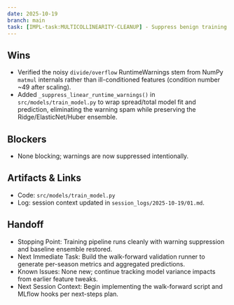 ```yaml
---
date: 2025-10-19
branch: main
task: [IMPL-task:MULTICOLLINEARITY-CLEANUP] - Suppress benign training RuntimeWarning noise.
---
```


## Wins

- Verified the noisy `divide/overflow` RuntimeWarnings stem from NumPy `matmul` internals rather than ill-conditioned features (condition number ~49 after scaling).
- Added `_suppress_linear_runtime_warnings()` in `src/models/train_model.py` to wrap spread/total model fit and prediction, eliminating the warning spam while preserving the Ridge/ElasticNet/Huber ensemble.

## Blockers

- None blocking; warnings are now suppressed intentionally.

## Artifacts & Links

- Code: `src/models/train_model.py`
- Log: session context updated in `session_logs/2025-10-19/01.md`.

## Handoff

- Stopping Point: Training pipeline runs cleanly with warning suppression and baseline ensemble restored.
- Next Immediate Task: Build the walk-forward validation runner to generate per-season metrics and aggregated predictions.
- Known Issues: None new; continue tracking model variance impacts from earlier feature tweaks.
- Next Session Context: Begin implementing the walk-forward script and MLflow hooks per next-steps plan.
